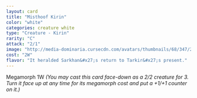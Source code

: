 ```yaml
---
layout: card
title: "Misthoof Kirin"
color: "white"
categories: creature white
type: "Creature - Kirin"
rarity: "C"
attack: "2/1"
image: "http://media-dominaria.cursecdn.com/avatars/thumbnails/68/347/200/283/635618434696997445.png"
cost: "2W"
flavor: "It heralded Sarkhan&#x27;s return to Tarkir&#x27;s present."
---
```


Megamorph <span class="tip mana-icon mana-colorless-01" title="1 Colorless Mana">1</span><span class="tip mana-icon mana-white" title="1 White Mana">W</span> <em>(You may cast this card face-down as a 2/2 creature for <span class="tip mana-icon mana-colorless-03" title="3 Colorless Mana">3</span>. Turn it face up at any time for its megamorph cost and put a +1/+1 counter on it.)</em>
